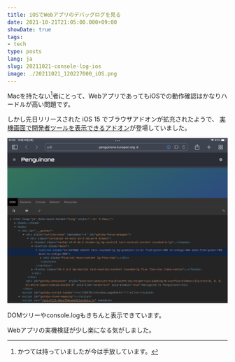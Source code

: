 ```yaml
---
title: iOSでWebアプリのデバッグログを見る
date: 2021-10-21T21:05:00.000+09:00
showDate: true
tags:
- tech
type: posts
lang: ja
slug: 20211021-console-log-ios
image: ./20211021_120227000_iOS.png
---
```

Macを持たない[^1]者にとって、WebアプリであってもiOSでの動作確認はかなりハードルが高い問題です。

しかし先日リリースされた iOS 15 でブラウザアドオンが拡充されたようで、
[実機画面で開発者ツールを表示できるアドオン](https://apps.apple.com/jp/app/web-inspector/id1584825745)が登場していました。

![iOS Safariで開発者ツールを表示した状態](./20211021_120227000_iOS.png)

DOMツリーやconsole.logもきちんと表示できています。

Webアプリの実機検証が少し楽になる気がしました。

[^1]: かつては持っていましたが今は手放しています。

